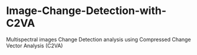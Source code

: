 # Image-Change-Detection-with-C2VA
Multispectral images Change Detection analysis using Compressed Change Vector Analysis (C2VA)
